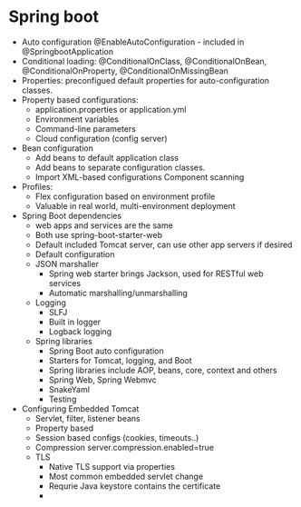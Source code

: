 # Spring boot
- Auto configuration
@EnableAutoConfiguration - included in @SpringbootApplication
- Conditional loading: @ConditionalOnClass, @ConditionalOnBean, @ConditionalOnProperty, @ConditionalOnMissingBean
- Properties: preconfigued default properties for auto-configuration classes.
- Property based configurations:
  - application.properties or application.yml
  - Environment variables
  - Command-line parameters
  - Cloud configuration (config server)
- Bean configuration
  - Add beans to default application class
  - Add beans to separate configuration classes.
  - Import XML-based configurations
 Component scanning
- Profiles:
  - Flex configuration based on environment profile
  - Valuable in real world, multi-environment deployment
- Spring Boot dependencies
  - web apps and services are the same
  - Both use spring-boot-starter-web
  - Default included Tomcat server, can use other app servers if desired
  - Default configuration
  - JSON marshaller
    - Spring web starter brings Jackson, used for RESTful web services
    - Automatic marshalling/unmarshalling
  - Logging
    - SLFJ
    - Built in logger
    - Logback logging
  - Spring libraries
    - Spring Boot auto configuration
    - Starters for Tomcat, logging, and Boot
    - Spring libraries include AOP, beans, core, context and others
    - Spring Web, Spring Webmvc
    - SnakeYaml
    - Testing 
- Configuring Embedded Tomcat
  - Servlet, filter, listener beans
  - Property based
  - Session based configs (cookies, timeouts..)
  - Compression server.compression.enabled=true
  - TLS
    - Native TLS support via properties
    - Most common embedded servlet change
    - Requrie Java keystore contains the certificate
    - 
    
  
